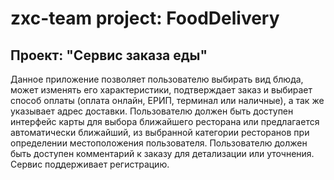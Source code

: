 # zxc-team project: FoodDelivery<br>
## Проект: "Сервис заказа еды"<br>
Данное приложение позволяет пользователю выбирать вид блюда, может изменять его характеристики,
подтверждает заказ и выбирает способ оплаты (оплата онлайн, ЕРИП, терминал или
наличные), а так же указывает адрес доставки. Пользователю должен быть доступен
интерфейс карты для выбора ближайшего ресторана или предлагается
автоматически ближайший, из выбранной категории ресторанов при определении
местоположения пользователя. Пользователю должен быть доступен комментарий к
заказу для детализации или уточнения. Сервис поддерживает регистрацию. <br>
